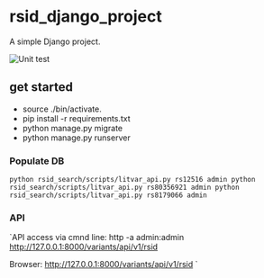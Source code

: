 # rsid_django_project
A simple Django project.

![Unit test](https://github.com/cjvillar/rsid_django_project/actions/workflows/run_django_test.yml/badge.svg)
## get started
- source ./bin/activate. 
- pip install -r requirements.txt
- python manage.py migrate
- python manage.py runserver

### Populate DB

`
python rsid_search/scripts/litvar_api.py rs12516 admin
python rsid_search/scripts/litvar_api.py rs80356921 admin
python rsid_search/scripts/litvar_api.py rs8179066 admin
`
### API
`API access via cmnd line:
http -a admin:admin http://127.0.0.1:8000/variants/api/v1/rsid

Browser: http://127.0.0.1:8000/variants/api/v1/rsid
`
